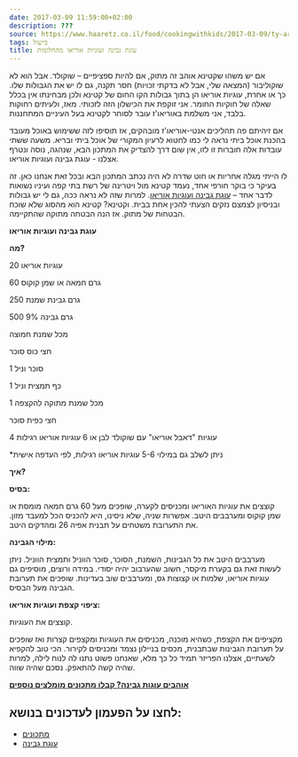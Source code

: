 ```yaml
---
date: 2017-03-09 11:59:00+02:00
description: ???
source: https://www.haaretz.co.il/food/cookingwithkids/2017-03-09/ty-article/0000017f-f8eb-d318-afff-fbeb86390000
tags: בישול
title: עוגת גבינה ועוגיות אוריאו מהחלומות
---
```


אם יש משהו שקטינא אוהב זה מתוק, אם להיות ספציפיים – שוקולד. אבל הוא לא שוקוליבור (המצאה שלי, אבל לא בדקתי זכויות) חסר תקנה, גם לו יש את הגבולות שלו. כך או אחרת, עוגיות אוריאו הן בתוך גבולות הקו החום של קטינא ולכן מבחינתו אין בכלל שאלה של חוקיות החומר. אני זוקפת את הכישלון הזה לזכותי. מאז, ולעיתים רחוקות בלבד, אני משלמת באוריאו'ז עובר לסוחר לקטינא בעל העיניים המתחננות. 

אם זיהיתם פה תהליכים אנטי-אוריאו'ז מובהקים, אז תוסיפו לזה ששימוש באוכל מעובד בהכנת אוכל ביתי נראה לי כמו לחטוא לרעיון המקורי של אוכל ביתי ובריא. משעה ששתי עובדות אלה חוברות זו לזו, אין שום דרך להצדיק את המתכון הבא, שנהגה, נוסה ונטרף אצלנו - עוגת גבינה ועוגיות אוריאו. 

לו הייתי מגלה אחריות או חוט שדרה לא היה נכתב המתכון הבא ובכל זאת אנחנו כאן. זה בעיקר כי בוקר חורפי אחד, נעמד קטינא מול ויטרינה של רשת בתי קפה ועיניו נשואות לדבר אחד – [עוגת גבינה ועוגיות אוריאו](/ty-tag/cheesecake-0000017f-da2c-dea8-a77f-de6e4c2e0000). למרות שזה לא נראה ככה, גם לי יש גבולות ובניסיון לצמצם נזקים הצעתי להכין אחת בבית. וקטינא? קטינא הוא מהסוג שלא שוכח הבטחות של מתוק. אז הנה הבטחה מתוקה שהתקיימה. 

**עוגת גבינה ועוגיות אוריאו** 

**מה?** 

20 עוגיות אוריאו 

60 גרם חמאה או שמן קוקוס 

250 גרם גבינת שמנת 

500 גרם גבינה 9% 

מכל שמנת חמוצה 

חצי כוס סוכר 

1 סוכר וניל 

1 כף תמצית וניל 

1 מכל שמנת מתוקה להקצפה 

חצי כפית סוכר 

4 עוגיות "דאבל אוריאו" עם שוקולד לבן או 6 עוגיות אוריאו רגילות 

\*ניתן לשלב גם במילוי 5-6 עוגיות אוריאו רגילות, לפי העדפה אישית 

**איך?** 

**בסיס:** 

קוצצים את עוגיות האוריאו ומכניסים לקערה, שופכים מעל 60 גרם חמאה מומסת או שמן קוקוס ומערבבים היטב. אפשרות שניה, שלא ניסינו, היא להכניס הכל למעבד מזון. את התערובת משטחים על תבנית אפיה 26 ומהדקים היטב. 

**מילוי הגבינה:** 

מערבבים היטב את כל הגבינות, השמנת, הסוכר, סוכר הווניל ותמצית הווניל. ניתן לעשות זאת גם בקערת מיקסר, חשוב שהערבוב יהיה יסודי. במידה ורוצים, מוסיפים גם עוגיות אוריאו, שלמות או קצוצות גס, ומערבבים שוב בעדינות. שופכים את תערובת הגבינה מעל הבסיס. 

**ציפוי קצפת ועוגיות אוריאו:** 

קוצצים את העוגיות. 

מקציפים את הקצפת, כשהיא מוכנה, מכניסים את העוגיות ומקצפים קצרות ואז שופכים על תערובת הגבינות שבתבנית, מכסים בניילון נצמד ומכניסים לקירור. הכי טוב להקפיא לשעתיים, אצלנו הפריזר תמיד כל כך מלא, שאנחנו פשוט נתנו לה לנוח לילה, למרות שהיה קשה להתאפק. נסכם שהיה שווה. 

**[אוהבים עוגות גבינה? קבלו מתכונים מומלצים נוספים](https://www.haaretz.co.il/ty-tag/cheesecake-0000017f-da2c-dea8-a77f-de6e4c2e0000)**

לחצו על הפעמון לעדכונים בנושא:
------------------------------

* [מתכונים](/ty-tag/recipes-0000017f-da28-dea8-a77f-de6a4ba50000)
* [עוגת גבינה](/ty-tag/cheesecake-0000017f-da2c-dea8-a77f-de6e4c2e0000)